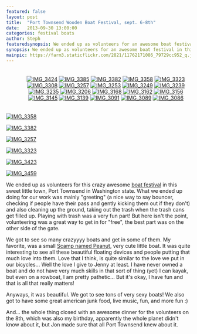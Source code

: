 ```yaml
---
featured: false
layout: post
title:  "Port Townsend Wooden Boat Festival, sept. 6-8th"
date:   2013-09-30 13:00:00
categories: festival boats
author: Steph
featuredsynopsis: We ended up as volunteers for an awesome boat festival in this sweet little town, Port Townsend in Washington state. What we ended up doing for our work was mainly "greeting" (a nice way to say bouncer, checking if people have their pass and gently kicking them out if they don't)
synopsis: We ended up as volunteers for an awesome boat festival in this sweet little town, Port Townsend in Washington state.
mainpic: https://farm3.staticflickr.com/2821/11762171086_79729cc952_q.jpg
---
```


<div style="width:100%; text-align: center; padding: 20px;">
	<div id="setpreview">
		<a class="previewlink" href="http://www.flickr.com/photos/100330886@N04/11762147766/in/set-72157639567126173"><img class="previewphoto" title="IMG_3424" src="http://farm6.staticflickr.com/5480/11762147766_9dab7838c1_s.jpg"></a>
		<a class="previewlink" href="http://www.flickr.com/photos/100330886@N04/11762163346/in/set-72157639567126173"><img class="previewphoto" title="IMG_3385" src="http://farm6.staticflickr.com/5517/11762163346_587dec30b3_s.jpg"></a>
		<a class="previewlink" href="http://www.flickr.com/photos/100330886@N04/11762171086/in/set-72157639567126173"><img class="previewphoto" title="IMG_3382" src="http://farm3.staticflickr.com/2821/11762171086_79729cc952_s.jpg"></a>
		<a class="previewlink" href="http://www.flickr.com/photos/100330886@N04/11761588704/in/set-72157639567126173"><img class="previewphoto" title="IMG_3358" src="http://farm3.staticflickr.com/2834/11761588704_be2fe117c9_s.jpg"></a>
		<a class="previewlink" href="http://www.flickr.com/photos/100330886@N04/11761624474/in/set-72157639567126173"><img class="previewphoto" title="IMG_3323" src="http://farm4.staticflickr.com/3733/11761624474_7c3346c924_s.jpg"></a>
		<a class="previewlink" href="http://www.flickr.com/photos/100330886@N04/11761647624/in/set-72157639567126173"><img class="previewphoto" title="IMG_3308" src="http://farm4.staticflickr.com/3800/11761647624_8e73a8bfab_s.jpg"></a>
		<a class="previewlink" href="http://www.flickr.com/photos/100330886@N04/11761659514/in/set-72157639567126173"><img class="previewphoto" title="IMG_3257" src="http://farm6.staticflickr.com/5518/11761659514_53f0472e89_s.jpg"></a>
		<a class="previewlink" href="http://www.flickr.com/photos/100330886@N04/11761680354/in/set-72157639567126173"><img class="previewphoto" title="IMG_3253" src="http://farm3.staticflickr.com/2826/11761680354_31e80f97fb_s.jpg"></a>
		<a class="previewlink" href="http://www.flickr.com/photos/100330886@N04/11761697434/in/set-72157639567126173"><img class="previewphoto" title="IMG_3249" src="http://farm8.staticflickr.com/7320/11761697434_aa5287ff9a_s.jpg"></a>
		<a class="previewlink" href="http://www.flickr.com/photos/100330886@N04/11761549943/in/set-72157639567126173"><img class="previewphoto" title="IMG_3239" src="http://farm3.staticflickr.com/2811/11761549943_6996af4bed_s.jpg"></a>
		<a class="previewlink" href="http://www.flickr.com/photos/100330886@N04/11762081026/in/set-72157639567126173"><img class="previewphoto" title="IMG_3235" src="http://farm4.staticflickr.com/3791/11762081026_2c02748128_s.jpg"></a>
		<a class="previewlink" href="http://www.flickr.com/photos/100330886@N04/11762096366/in/set-72157639567126173"><img class="previewphoto" title="IMG_3206" src="http://farm6.staticflickr.com/5541/11762096366_413c1b86c1_s.jpg"></a>
		<a class="previewlink" href="http://www.flickr.com/photos/100330886@N04/11762111806/in/set-72157639567126173"><img class="previewphoto" title="IMG_3168" src="http://farm4.staticflickr.com/3682/11762111806_79b6b5dd06_s.jpg"></a>
		<a class="previewlink" href="http://www.flickr.com/photos/100330886@N04/11761430595/in/set-72157639567126173"><img class="previewphoto" title="IMG_3162" src="http://farm4.staticflickr.com/3692/11761430595_9c5740c819_s.jpg"></a>
		<a class="previewlink" href="http://www.flickr.com/photos/100330886@N04/11761446555/in/set-72157639567126173"><img class="previewphoto" title="IMG_3156" src="http://farm4.staticflickr.com/3737/11761446555_e09145b5eb_s.jpg"></a>
		<a class="previewlink" href="http://www.flickr.com/photos/100330886@N04/11761702863/in/set-72157639567126173"><img class="previewphoto" title="IMG_3145" src="http://farm4.staticflickr.com/3773/11761702863_5516da26d3_s.jpg"></a>
		<a class="previewlink" href="http://www.flickr.com/photos/100330886@N04/11761723233/in/set-72157639567126173"><img class="previewphoto" title="IMG_3139" src="http://farm3.staticflickr.com/2843/11761723233_57681e7b2a_s.jpg"></a>
		<a class="previewlink" href="http://www.flickr.com/photos/100330886@N04/11762262226/in/set-72157639567126173"><img class="previewphoto" title="IMG_3091" src="http://farm6.staticflickr.com/5548/11762262226_3021b8afdf_s.jpg"></a>
		<a class="previewlink" href="http://www.flickr.com/photos/100330886@N04/11762288376/in/set-72157639567126173"><img class="previewphoto" title="IMG_3089" src="http://farm6.staticflickr.com/5490/11762288376_ef7a5c6e01_s.jpg"></a>
		<a class="previewlink" href="http://www.flickr.com/photos/100330886@N04/11761555335/in/set-72157639567126173"><img class="previewphoto" title="IMG_3086" src="http://farm8.staticflickr.com/7327/11761555335_7ae20fa887_s.jpg"></a>
	</div>
</div>

<a class="photo-left photo-link" href="https://www.flickr.com/photos/earthwandering/11762171086/in/set-72157639567126173"><img class="photo" title="IMG_3358" src="https://farm3.staticflickr.com/2821/11762171086_79729cc952_n.jpg"></a>

<a class="photo-right photo-link" href="https://www.flickr.com/photos/earthwandering/11761588704/in/set-72157639567126173"><img class="photo" title="IMG_3382" src="https://farm3.staticflickr.com/2834/11761588704_be2fe117c9_n.jpg"></a>

<span style="clear: both;"></span>

<a class="photo-left photo-link" href="http://www.flickr.com/photos/100330886@N04/11761659514"><img class="photo" title="IMG_3257" src="http://farm6.staticflickr.com/5518/11761659514_53f0472e89_n.jpg"></a>

<a class="photo-right photo-link" href="http://www.flickr.com/photos/100330886@N04/11761624474"><img class="photo" title="IMG_3323" src="http://farm4.staticflickr.com/3733/11761624474_7c3346c924_n.jpg"></a>

<span style="clear: both;"></span>


<a class="photo-left photo-link" href="http://www.flickr.com/photos/100330886@N04/14709079383"><img class="photo" title="IMG_3423" src="http://farm6.staticflickr.com/5585/14709079383_f649e6db0d_n.jpg"></a>

<a class="photo-right photo-link" href="http://www.flickr.com/photos/100330886@N04/14709136883"><img class="photo" title="IMG_3459" src="http://farm3.staticflickr.com/2913/14709136883_f1cbcb3f32_n.jpg"></a>


We ended up as volunteers for this crazy awesome <a href="http://woodenboat.org/festival/">boat festival</a> in this sweet little town, Port Townsend in Washington state. What we ended up doing for our work was mainly "greeting" (a nice way to say bouncer, checking if people have their pass and gently kicking them out if they don't) and also cleaning up the ground, taking out the trash when the trash cans get filled up. Playing with trash was a very fun part! But here isn't the point, volunteering was a great way to get in for "free", the best part was on the other side of the gate. 

We got to see so many crazyyyy boats and get in some of them. My favorite, was a small <a href="http://www.flickr.com/photos/porttownsendbob/sets/72157633952804764/with/8999640215/">Scamp named Peanut</a>, very cute little boat. It was quite interesting to see all these beautiful floating devices and people putting that much love into them. Love that I think, is quite similar to the love we put in our bicycles... Well the love I give to Jenny at least. I have never owned a boat and do not have very much skills in that sort of thing (yet) I can kayak, but even on a rowboat, I am pretty pathetic... But it's okay, I have fun and that is all that really matters!
 
Anyways, it was beautiful. We got to see tons of very sexy boats! We also got to have some great american junk food, live music, fun, and more fun :)

And... the whole thing closed with an awesome dinner for the volunteers on the 8th, which was also my birthday, apparently the whole planet didn't know about it, but Jon made sure that all Port Townsend knew about it.


